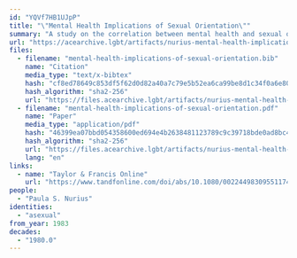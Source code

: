 ```yaml
---
id: "YQVf7HB1UJpP"
title: "\"Mental Health Implications of Sexual Orientation\""
summary: "A study on the correlation between mental health and sexual orientation which includes asexual people as a sample group"
url: "https://acearchive.lgbt/artifacts/nurius-mental-health-implications"
files:
  - filename: "mental-health-implications-of-sexual-orientation.bib"
    name: "Citation"
    media_type: "text/x-bibtex"
    hash: "cf8ed78649c853df5f62d0d82a40a7c79e5b52ea6ca99be8d1c34f0a6e802168"
    hash_algorithm: "sha2-256"
    url: "https://files.acearchive.lgbt/artifacts/nurius-mental-health-implications/mental-health-implications-of-sexual-orientation.bib"
  - filename: "mental-health-implications-of-sexual-orientation.pdf"
    name: "Paper"
    media_type: "application/pdf"
    hash: "46399ea07bbd054358600ed694e4b2638481123789c9c39718bde0ad8bc40793"
    hash_algorithm: "sha2-256"
    url: "https://files.acearchive.lgbt/artifacts/nurius-mental-health-implications/mental-health-implications-of-sexual-orientation.pdf"
    lang: "en"
links:
  - name: "Taylor & Francis Online"
    url: "https://www.tandfonline.com/doi/abs/10.1080/00224498309551174"
people:
  - "Paula S. Nurius"
identities:
  - "asexual"
from_year: 1983
decades:
  - "1980.0"
---
```

